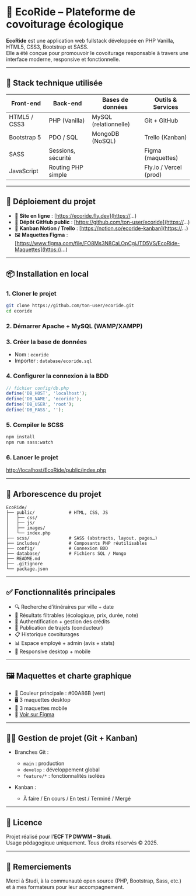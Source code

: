 # 🌱 EcoRide – Plateforme de covoiturage écologique

**EcoRide** est une application web fullstack développée en PHP Vanilla, HTML5, CSS3, Bootstrap et SASS.  
Elle a été conçue pour promouvoir le covoiturage responsable à travers une interface moderne, responsive et fonctionnelle.

---

## 🔧 Stack technique utilisée

| Front-end        | Back-end         | Bases de données     | Outils & Services        |
|------------------|------------------|-----------------------|--------------------------|
| HTML5 / CSS3     | PHP (Vanilla)    | MySQL (relationnelle) | Git + GitHub             |
| Bootstrap 5      | PDO / SQL        | MongoDB (NoSQL)       | Trello (Kanban)          |
| SASS             | Sessions, sécurité |                     | Figma (maquettes)        |
| JavaScript       | Routing PHP simple |                     | Fly.io / Vercel (prod)   |

---

## 🚀 Déploiement du projet

- 🔗 **Site en ligne** : [https://ecoride.fly.dev](https://...)
- 📁 **Dépôt GitHub public** : [https://github.com/ton-user/ecoride](https://...)
- 📌 **Kanban Notion / Trello** : [https://notion.so/ecoride-kanban](https://...)
- 🖼️ **Maquettes Figma** : [https://www.figma.com/file/FO8Ms3N8CaLOpCgiJTD5VS/EcoRide-Maquettes](https://...)

---

## 📦 Installation en local

### 1. Cloner le projet

```bash
git clone https://github.com/ton-user/ecoride.git
cd ecoride
```

### 2. Démarrer Apache + MySQL (WAMP/XAMPP)

### 3. Créer la base de données

- Nom : `ecoride`
- Importer : `database/ecoride.sql`

### 4. Configurer la connexion à la BDD

```php
// fichier config/db.php
define('DB_HOST', 'localhost');
define('DB_NAME', 'ecoride');
define('DB_USER', 'root');
define('DB_PASS', '');
```

### 5. Compiler le SCSS

```bash
npm install
npm run sass:watch
```

### 6. Lancer le projet

[http://localhost/EcoRide/public/index.php](http://localhost/EcoRide/public/index.php)

---

## 📁 Arborescence du projet

```
EcoRide/
├── public/             # HTML, CSS, JS
│   ├── css/
│   ├── js/
│   ├── images/
│   └── index.php
├── scss/               # SASS (abstracts, layout, pages…)
├── includes/           # Composants PHP réutilisables
├── config/             # Connexion BDD
├── database/           # Fichiers SQL / Mongo
├── README.md
├── .gitignore
└── package.json
```

---

## ✅ Fonctionnalités principales

- 🔍 Recherche d’itinéraires par ville + date
- 🧭 Résultats filtrables (écologique, prix, durée, note)
- 👤 Authentification + gestion des crédits
- 🚗 Publication de trajets (conducteur)
- 📋 Historique covoiturages
- 📊 Espace employé + admin (avis + stats)
- 📱 Responsive desktop + mobile

---

## 🖼️ Maquettes et charte graphique

- 🎨 Couleur principale : #00A86B (vert)
- 🖥️ 3 maquettes desktop
- 📱 3 maquettes mobile
- 🔗 [Voir sur Figma](https://www.figma.com/file/FO8Ms3N8CaLOpCgiJTD5VS/EcoRide-Maquettes)

---

## 👨‍💻 Gestion de projet (Git + Kanban)

- Branches Git :
  - `main` : production
  - `develop` : développement global
  - `feature/*` : fonctionnalités isolées

- Kanban :
  - À faire / En cours / En test / Terminé / Mergé

---

## 🧾 Licence

Projet réalisé pour l’**ECF TP DWWM – Studi**.  
Usage pédagogique uniquement. Tous droits réservés © 2025.

---

## 🤝 Remerciements

Merci à Studi, à la communauté open source (PHP, Bootstrap, Sass, etc.)  
et à mes formateurs pour leur accompagnement.
